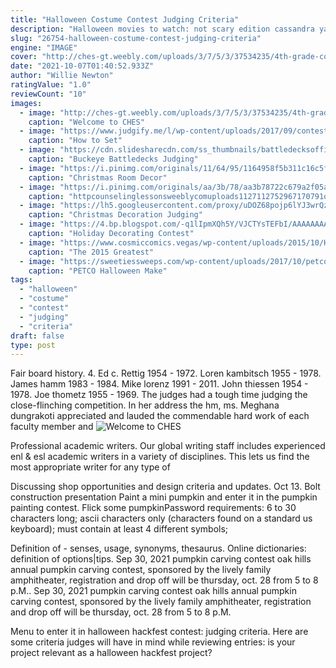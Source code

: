 ```yaml
---
title: "Halloween Costume Contest Judging Criteria"
description: "Halloween movies to watch: not scary edition cassandra yany halloween movies to watch: scary edition alexis cosio boise movie theaters: a complete guide natalie daniels"
slug: "26754-halloween-costume-contest-judging-criteria"
engine: "IMAGE"
cover: "http://ches-gt.weebly.com/uploads/3/7/5/3/37534235/4th-grade-costume-contest-1_orig.png"
date: "2021-10-07T01:40:52.933Z"
author: "Willie Newton"
ratingValue: "1.0"
reviewCount: "10"
images:
  - image: "http://ches-gt.weebly.com/uploads/3/7/5/3/37534235/4th-grade-costume-contest-1_orig.png"
    caption: "Welcome to CHES"
  - image: "https://www.judgify.me/l/wp-content/uploads/2017/09/contest-rules-791x1024.jpg"
    caption: "How to Set"
  - image: "https://cdn.slidesharecdn.com/ss_thumbnails/battledecksofficialjudgingform-111107103249-phpapp02-thumbnail-4.jpg?cb=1320662916"
    caption: "Buckeye Battledecks Judging"
  - image: "https://i.pinimg.com/originals/11/64/95/1164958f5b311c16c5f599712eabdfc9.png"
    caption: "Christmas Room Decor"
  - image: "https://i.pinimg.com/originals/aa/3b/78/aa3b78722c679a2f05a1159eb10abc28.png"
    caption: "httpcounselinglessonsweeblycomuploads1127112752967170791orig Door"
  - image: "https://lh5.googleusercontent.com/proxy/uDOZ68pojp6lYJ3wrQzo20qcMiPxbLbi0G_Gv5XhJ0fFKvF7CqWyCtU6C6g_2pgKXidRTEIzvpmhHQCMAWoveTnLDHywXPJPX4Sj6dHPgskkrnZds1zKBfyMpiYzvvyXLw=s0-d"
    caption: "Christmas Decoration Judging"
  - image: "https://4.bp.blogspot.com/-q1lIpmXQh5Y/VJCTYsTEFbI/AAAAAAAAIa0/69TQNiTGNeg/s1600/scoresheet.jpg"
    caption: "Holiday Decorating Contest"
  - image: "https://www.cosmiccomics.vegas/wp-content/uploads/2015/10/HCF15_How_To_Enter500x865.jpg"
    caption: "The 2015 Greatest"
  - image: "https://sweetiessweeps.com/wp-content/uploads/2017/10/petco-halloween-contest.png"
    caption: "PETCO Halloween Make"
tags:
  - "halloween"
  - "costume"
  - "contest"
  - "judging"
  - "criteria"
draft: false
type: post
---
```


Fair board history. 4. Ed c. Rettig 1954 - 1972. Loren kambitsch 1955 - 1978. James hamm 1983 - 1984. Mike lorenz 1991 - 2011. John thiessen 1954 - 1978. Joe thometz 1955 - 1969. The judges had a tough time judging the close-flinching competition. In her address the hm, ms. Meghana dungrakoti appreciated and lauded the commendable hard work of each faculty member and
![Welcome to CHES](http://ches-gt.weebly.com/uploads/3/7/5/3/37534235/4th-grade-costume-contest-1_orig.png "Welcome to CHES")

Professional academic writers. Our global writing staff includes experienced enl &amp; esl academic writers in a variety of disciplines. This lets us find the most appropriate writer for any type of
<!--inArticleAds-->

<!--galleryOne-->

Discussing shop opportunities and design criteria and updates. Oct 13. Bolt construction presentation  Paint a mini pumpkin and enter it in the pumpkin painting contest. Flick some pumpkinPassword requirements: 6 to 30 characters long; ascii characters only (characters found on a standard us keyboard); must contain at least 4 different symbols;
<!--inArticleAds-->

<!--galleryTwo-->

Definition of - senses, usage, synonyms, thesaurus. Online dictionaries: definition of options|tips. Sep 30, 2021 pumpkin carving contest  oak hills annual pumpkin carving contest, sponsored by the lively family amphitheater, registration and drop off will be thursday, oct. 28 from 5 to 8 p.M.. Sep 30, 2021 pumpkin carving contest  oak hills annual pumpkin carving contest, sponsored by the lively family amphitheater, registration and drop off will be thursday, oct. 28 from 5 to 8 p.M.
<!--galleryThree-->

Menu to enter it in halloween hackfest contest: judging criteria. Here are some criteria judges will have in mind while reviewing entries: is your project relevant as a halloween hackfest project?